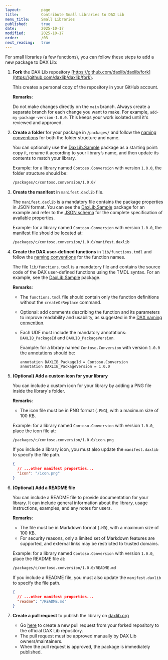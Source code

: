 ```yaml
---
layout:         page
title:          Contribute Small Libraries to DAX Lib
menu_title:     Small Libraries
published:      true
date:           2025-10-17
modified:       2025-10-17
order:          /03
next_reading:   true
---
```


For small libraries (a few functions), you can follow these steps to add a new package to DAX Lib:

1. **Fork** the DAX Lib repository [https://github.com/daxlib/daxlib/fork](https://github.com/daxlib/daxlib/fork).
    
    This creates a personal copy of the repository in your GitHub account.
    
    **Remarks**:

    Do not make changes directly on the `main` branch. Always create a separate branch for each change you want to make. For example, `add-my-package-version-1.0.0`. This keeps your work isolated until it's reviewed and approved.

2. **Create a folder** for your package in `/packages/` and follow the [naming conventions](naming-conventions.md) for both the folder structure and name.

    You can optionally use the [DaxLib.Sample](https://github.com/daxlib/daxlib/tree/main/packages/d/daxlib.sample/0.1.6) package as a starting point: copy it, rename it according to your library’s name, and then update its contents to match your library.

    Example: for a library named `Contoso.Conversion` with version `1.0.0`, the folder structure should be:

    ```bash
    /packages/c/contoso.conversion/1.0.0/
    ```
    
3. **Create the manifest** in `manifest.daxlib` file.
    
    The `manifest.daxlib` is a mandatory file contains the package properties in JSON format. You can see the [DaxLib.Sample](https://daxlib.org/package/DaxLib.Sample/#code) package for an example and refer to the [JSON schema](https://github.com/daxlib/daxlib/blob/main/schemas/manifest/1.0.0/manifest.1.0.0.schema.json) for the complete specification of available properties.

    Example: for a library named `Contoso.Conversion` with version `1.0.0`, the manifest file should be located at:

    ```bash
    /packages/c/contoso.conversion/1.0.0/manifest.daxlib
    ```

4. **Create the DAX user-defined functions** in `lib/functions.tmdl` and follow the [naming conventions](naming-conventions.md) for the function names.

    The file `lib/functions.tmdl` is a mandatory file and contains the source code of the DAX user-defined functions using the TMDL syntax. For an example, see the [DaxLib.Sample](https://daxlib.org/package/DaxLib.Sample/#code) package.
    
    **Remarks**:
    - The `functions.tmdl` file should contain only the function definitions without the `createOrReplace` command.
    - Optional: add comments describing the function and its parameters to improve readability and usability, as suggested in the [DAX naming convention](https://docs.sqlbi.com/dax-style/dax-naming-conventions#comments).
    - Each UDF must include the mandatory annotations: `DAXLIB_PackageId` and `DAXLIB_PackageVersion`.

        Example: for a library named `Contoso.Conversion` with version `1.0.0` the annotations should be:
        
        ``` text
        annotation DAXLIB_PackageId = Contoso.Conversion
        annotation DAXLIB_PackageVersion = 1.0.0
        ```

5. **(Optional) Add a custom icon for your library**

    You can include a custom icon for your library by adding a PNG file inside the library's folder. 
    
    **Remarks**:
    - The icon file must be in PNG format (`.PNG`), with a maximum size of 100 KB.

    Example: for a library named `Contoso.Conversion` with version `1.0.0`, place the icon file at:

    ```bash
    /packages/c/contoso.conversion/1.0.0/icon.png
    ```

    If you include a library icon, you must also update the `manifest.daxlib` to specify the file path.

    ```json
    {
      // ...other manifest properties...
      "icon": "/icon.png"
    }
    ```

6. **(Optional) Add a README file**

    You can include a README file to provide documentation for your library. It can include general information about the library, usage instructions, examples, and any notes for users.
    
    **Remarks**:
    - The file must be in Markdown format (`.MD`), with a maximum size of 100 KB.
    - For security reasons, only a limited set of Markdown features are supported, and external links may be restricted to trusted domains.

    Example: for a library named `Contoso.Conversion` with version `1.0.0`, place the README file at:

    ```bash
    /packages/c/contoso.conversion/1.0.0/README.md
    ```

    If you include a README file, you must also update the `manifest.daxlib` to specify the file path.

    ```json
    {
      // ...other manifest properties...
      "readme": "/README.md"
    }
    ```

7. **Create a pull request** to publish the library on [daxlib.org](https://daxlib.org/)

    - Go [here](https://github.com/daxlib/daxlib/pull/new) to create a new pull request from your forked repository to the official DAX Lib repository.
    - The pull request must be approved manually by DAX Lib owners/maintainers.
    - When the pull request is approved, the package is immediately published.
